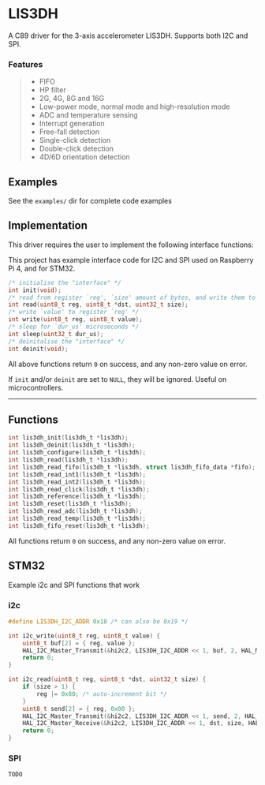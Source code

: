 # LIS3DH

A C89 driver for the 3-axis accelerometer LIS3DH. Supports both I2C and SPI. 

### Features
> - FIFO 
> - HP filter
> - 2G, 4G, 8G and 16G
> - Low-power mode, normal mode and high-resolution mode
> - ADC and temperature sensing
> - Interrupt generation
> - Free-fall detection
> - Single-click detection
> - Double-click detection
> - 4D/6D orientation detection


## Examples
See the `examples/` dir for complete code examples

## Implementation
This driver requires the user to implement the following interface functions:

This project has example interface code for I2C and SPI used on Raspberry Pi 4, and for STM32.
```c
/* initialise the "interface" */
int init(void);
/* read from register `reg', `size' amount of bytes, and write them to `dst' */
int read(uint8_t reg, uint8_t *dst, uint32_t size);
/* write `value' to register `reg' */
int write(uint8_t reg, uint8_t value);
/* sleep for `dur_us' microseconds */
int sleep(uint32_t dur_us);
/* deinitalise the "interface" */
int deinit(void);
```
All above functions return `0` on success, and any non-zero value on error.

If `init` and/or `deinit` are set to `NULL`, they will be ignored. Useful on microcontrollers.

---
## Functions

```c
int lis3dh_init(lis3dh_t *lis3dh);
int lis3dh_deinit(lis3dh_t *lis3dh);
int lis3dh_configure(lis3dh_t *lis3dh);
int lis3dh_read(lis3dh_t *lis3dh);
int lis3dh_read_fifo(lis3dh_t *lis3dh, struct lis3dh_fifo_data *fifo);
int lis3dh_read_int1(lis3dh_t *lis3dh);
int lis3dh_read_int2(lis3dh_t *lis3dh);
int lis3dh_read_click(lis3dh_t *lis3dh);
int lis3dh_reference(lis3dh_t *lis3dh);
int lis3dh_reset(lis3dh_t *lis3dh);
int lis3dh_read_adc(lis3dh_t *lis3dh);
int lis3dh_read_temp(lis3dh_t *lis3dh);
int lis3dh_fifo_reset(lis3dh_t *lis3dh);
```
All functions return `0` on success, and any non-zero value on error.

## STM32
Example i2c and SPI functions that work

### i2c
```c
#define LIS3DH_I2C_ADDR 0x18 /* can also be 0x19 */

int i2c_write(uint8_t reg, uint8_t value) {
    uint8_t buf[2] = { reg, value };
    HAL_I2C_Master_Transmit(&hi2c2, LIS3DH_I2C_ADDR << 1, buf, 2, HAL_MAX_DELAY);
    return 0;
}

int i2c_read(uint8_t reg, uint8_t *dst, uint32_t size) {
    if (size > 1) {
        reg |= 0x80; /* auto-increment bit */
    }
    uint8_t send[2] = { reg, 0x00 };
    HAL_I2C_Master_Transmit(&hi2c2, LIS3DH_I2C_ADDR << 1, send, 2, HAL_MAX_DELAY);
    HAL_I2C_Master_Receive(&hi2c2, LIS3DH_I2C_ADDR << 1, dst, size, HAL_MAX_DELAY);
    return 0;
}
```

### SPI
```c
TODO
```

